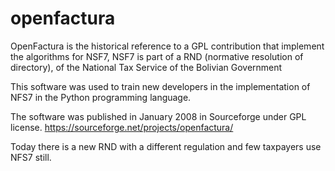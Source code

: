 # openfactura
OpenFactura is the historical reference to a GPL contribution that implement the algorithms for NSF7, NSF7 is part of a RND (normative resolution of directory), of the National Tax Service of the Bolivian Government

This software was used to train new developers in the implementation of NFS7 in the Python programming language.

The software was published in January 2008 in Sourceforge under GPL license.
https://sourceforge.net/projects/openfactura/

Today there is a new RND with a different regulation and few taxpayers use NFS7 still.

